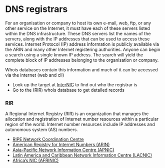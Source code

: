 # DNS registrars

For an organisation or company to host its own e-mail, web, ftp, or any other service on the Internet, it must have each of these servers listed within the DNS infrastructure. These DNS servers list the names of the servers, along with the IP addresses that can be used to access these services. Internet Protocol (IP) address information is publicly available via the ARIN and many other Internet registering authorities. Anyone can begin a search using a single known IP address. The search will yield the complete block of IP addresses belonging to the organisation or company. 

Whois databases contain this information and much of it can be accessed via the internet (web and cli)

* Look up the target at [InterNIC](https://www.internic.net/whois.html) to find out who the registrar is
* Go to the (RIR) whois database to get detailed records
    
###  RIR
A Regional Internet Registry (RIR) is an organization that manages the allocation and registration of Internet number resources within a particular region of the world. Internet number resources include IP addresses and autonomous system (AS) numbers.

* [RIPE Network Coordination Centre](http://www.ripe.net)
* [American Registry for Internet Numbers (ARIN)](http://www.arin.net)
* [Asia-Pacific Network Information Centre (APNIC)](http://www.apnic.net)
* [Latin America and Caribbean Network Information Centre (LACNIC)](http://lacnic.net)
* [Africa’s NIC (AFRINIC)](http://www.afrinic.net)

